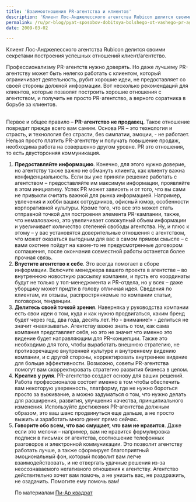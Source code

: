 ```yaml
---
title: 'Взаимоотношения PR-агентства и клиентов'
description: 'Клиент Лос-Анджелесского агентства Rubicon делится своими секретами построения успешных отношений клиент/агентство.'
permalink: /ru/pr-blog/pyat-sposobov-dobitsya-bolshego-ot-vashego-pr-agentstva
date: 2009-03-02

---
```

Клиент Лос-Анджелесского агентства Rubicon делится своими секретами построения успешных отношений клиент/агентство.

Профессионализму PR-агентств нужно доверять. Но даже лучшему PR-агентству может быть нелегко работать с клиентом, который ограничивает деятельность, рубит хорошие идеи,  не предоставляет со своей стороны должной информации. Вот несколько рекомендаций для клиентов, которые позволят построить хорошие отношения с агентством, и получить не просто PR-агентство, а верного соратника в борьбе за клиентов.<br><br>

Первое и общее правило – <strong>PR-агентство не продавец</strong>. Такое отношение повредит прежде всего вам самим. Основа PR – это технология и страсть, и технология без страсти, без симпатии, эмоции, - не работает. Нельзя просто платить PR-агентству и получать повышение продаж, необходима работа на совершенно другом уровне. PR это отношения, то есть двусторонняя коммуникация.

<ol><li><strong>Предоставляйте информацию</strong>. Конечно, для этого нужно доверие, но агентству также важно не обмануть клиента, как клиенту важна конфиденциальность. Если вы уже приняли решение работать с агентством – предоставляйте им максимум информации, проявляйте в этом инициативу. Успех PR может зависеть и от того, что вы сами не привыкли считать важной для рынка информацией. Например, увлечения и хобби ваших сотрудников, офисный юмор, особенности корпоративной культуры. Кроме того, что все это может стать отправной точкой для построения элемента PR-кампании, также, что немаловажно, это увеличивает совокупный объем информации и увеличивает количество степеней свободы агентства. Ну, и плюс к этому – у вас установятся доверительные отношения с агентством, что может оказаться выгодным для вас в самом прямом смысле – с вами охотнее пойдут на какие-то не предусмотренные договором соглашения, после окончания совместной работы останется более прочная связь.</li>
<li><strong>Впустите агентство к себе</strong>. Это всегда помогает в сборе информации. Включите менеджера вашего проекта в агентстве – во внутреннюю новостную рассылку компании, и пусть его координаты будут не только у топ-менеджмента и PR-отдела, но у всех – даже уборщику может придти в голову отличная идея.  Сведения по клиентам, их отзывы, распростряняемые по компании статьи, поговорки, тенденции. </li>
<li><strong>Делитесь своей точкой зрения</strong>. Наверняка у руководства компании есть свои идеи о том, куда и как нужно продвигаться, каким бренд будет через год, два года, десять лет. Но  - внимание!» - делиться не значит «навязывать». Агентству важно знать о том, как сама компания представляет себя, но это не значит что именно это видение будет направляющим для PR-концепции. Также это необходимо для того, чтобы выработать внешнюю стратегию, не противоречащую внутренней культуре и внутреннему видению компании, и с другой стороны, корректировать внутреннее видение для больше эффективности.   Возможно, советы PR-агентства помогут вам скорректировать стратегию развития бизнеса в целом.</li>
<li><strong>Креатив у руля</strong>. PR-агентство создает основу для ваших решений. Работа профессионалов состоит именно в том чтобы обеспечить вам некоторую уверенность, платформу, где не нужно бороться просто за выживание, а можно задуматься о том, что нужно делать для расширения, развития, улучшения качества, принципиального изменения. Используйте достижения PR-агентства должным образом, это ваш шанс продвинуться еще дальше, а не просто выжить и заработать много денег прямо сейчас. </li>
<li><strong>Говорите обо всем, что вас смущает, что вам не нравится</strong>. Даже если это мелочи – например, вам не нравится формулировка подписи в письмах от агентства, соотношение телефонных разговоров и электронной коммуникации. Это позволит агентству работать лучше, а также сформирует благоприятный эмоциональный фон, который позволит вам легче взаимодействовать, и не отвергать удачные решения из-за неосознаваемого негативного отношения к агентству.  Агентство действительно хочет вам помочь, а не унизить вас, не раздражить, не озадачить. Помогите ему помочь вам!</li>

По материалам <a href="https://www.pr-squared.com/index.php/2009/02/5_ways_to_gain_more_value_from">Пи-Ар квадрат</a>

